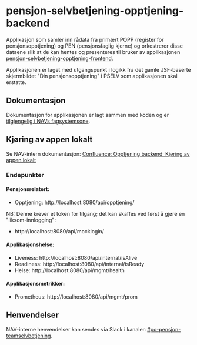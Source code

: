# pensjon-selvbetjening-opptjening-backend
Applikasjon som samler inn rådata fra primært POPP 
(register for pensjonsopptjening) og PEN (pensjonsfaglig kjerne) og orkestrerer disse dataene slik at de kan hentes
 og presenteres til bruker av applikasjonen [pensjon-selvbetjening-opptjening-frontend](https://github.com/navikt/pensjon-selvbetjening-opptjening-frontend).

Applikasjonen er laget med utgangspunkt i logikk fra det gamle JSF-baserte skjermbildet "Din pensjonsopptjening" i PSELV som applikasjonen skal erstatte.

## Dokumentasjon

Dokumentasjon for applikasjonen er lagt sammen med koden og er [tilgjengelig i NAVs fagsystemsone](https://pensjon-selvbetjening-opptjening-backend.nais.preprod.local).

## Kjøring av appen lokalt

Se NAV-intern dokumentasjon: [Confluence: Opptjening backend: Kjøring av appen lokalt](https://confluence.adeo.no/display/PEN/Opptjening+backend#Opptjeningbackend-Kj%C3%B8ringavappenlokalt)

### Endepunkter

#### Pensjonsrelatert:
* Opptjening: http://localhost:8080/api/opptjening/

NB: Denne krever et token for tilgang; det kan skaffes ved først å gjøre en "liksom-innlogging":
* http://localhost:8080/api/mocklogin/

#### Applikasjonshelse:
* Liveness: http://localhost:8080/api/internal/isAlive
* Readiness: http://localhost:8080/api/internal/isReady
* Helse: http://localhost:8080/api/mgmt/health

#### Applikasjonsmetrikker:
* Prometheus: http://localhost:8080/api/mgmt/prom

## Henvendelser

NAV-interne henvendelser kan sendes via Slack i kanalen [#po-pensjon-teamselvbetjening](https://nav-it.slack.com/archives/C014M7U1GBY).
